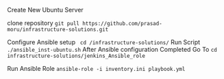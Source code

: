 
Create New Ubuntu Server 

clone repository ` git pull https://github.com/prasad-moru/infrastructure-solutions.git `

Configure Ansible setup ` cd /infrastructure-solutions/`
  Run Script   `./ansible_inst-ubuntu.sh` After Ansible configuration 
Completed
Go To  `cd infrastructure-solutions/jenkins_Ansible_role`

Run Ansible Role `ansible-role -i inventory.ini playbook.yml `
